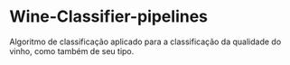 # Wine-Classifier-pipelines
Algoritmo de classificação aplicado para a classificação da qualidade do vinho, como também de seu tipo. 
